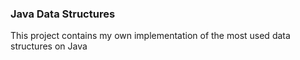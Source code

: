 ### Java Data Structures

This project contains my own implementation of the most used data structures on Java